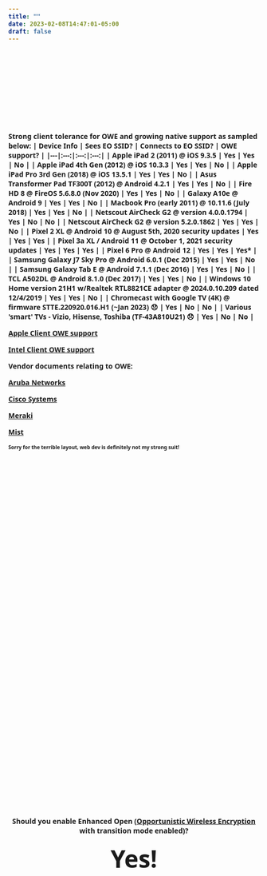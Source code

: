 ```yaml
---
title: ""
date: 2023-02-08T14:47:01-05:00
draft: false
---
```


<style type="text/css">
      body {
        <!-- font-size: 48px;
        font-family: sans;
        font-weight: bold; -->
      }
      #container {
        /* horizontal centering */
        margin-left: auto;
        margin-right: auto;
        text-align: center;
        /* vertical centering */
        position: relative;
        top: 40%;
        transform: translateY(-50%);
      }
</style>

<br>
<div id='container'>
<p><strong>Should you enable Enhanced Open (<a href="https://en.wikipedia.org/wiki/Opportunistic_Wireless_Encryption#:~:text=Opportunistic%20Wireless%20Encryption%20(OWE)%20is,access%20point%20is%20%22individualized%22.">Opportunistic Wireless Encryption</a> with transition mode enabled)?</strong></p>
<p><strong><font size=48px>Yes!</font></strong></p>
</div>

Strong client tolerance for OWE and growing native support as sampled below:
| Device Info | Sees EO SSID? | Connects to EO SSID? | OWE support? |
|---|:---:|:---:|:---:|
| Apple iPad 2 (2011) @ iOS 9.3.5 | Yes | Yes | No |
| Apple iPad 4th Gen (2012) @ iOS 10.3.3 | Yes | Yes | No |
| Apple iPad Pro 3rd Gen (2018) @ iOS 13.5.1 | Yes | Yes | No |
| Asus Transformer Pad TF300T (2012) @ Android 4.2.1 | Yes | Yes | No |
| Fire HD 8 @ FireOS 5.6.8.0 (Nov 2020) | Yes | Yes | No |
| Galaxy A10e @ Android 9 | Yes | Yes | No |
| Macbook Pro (early 2011) @ 10.11.6 (July 2018) | Yes | Yes | No |
| Netscout AirCheck G2 @ version 4.0.0.1794 | Yes | No | No |
| Netscout AirCheck G2 @ version 5.2.0.1862 | Yes | Yes | No |
| Pixel 2 XL @ Android 10 @ August 5th, 2020 security updates | Yes | Yes | Yes |
| Pixel 3a XL / Android 11 @ October 1, 2021 security updates | Yes | Yes | Yes |
| Pixel 6 Pro @ Android 12  | Yes | Yes | Yes* |
| Samsung Galaxy J7 Sky Pro @ Android 6.0.1 (Dec 2015) | Yes | Yes | No |
| Samsung Galaxy Tab E @ Android 7.1.1 (Dec 2016) | Yes | Yes | No |
| TCL A502DL @ Android 8.1.0 (Dec 2017) | Yes | Yes | No |
| Windows 10 Home version 21H1 w/Realtek RTL8821CE adapter @ 2024.0.10.209 dated 12/4/2019 | Yes | Yes | No |
| Chromecast with Google TV (4K) @ firmware STTE.220920.016.H1 (~Jan 2023) 😞 | Yes | No | No |
| Various 'smart' TVs - Vizio, Hisense, Toshiba (TF-43A810U21) 😞  | Yes | No | No |



[Apple Client OWE support](https://support.apple.com/guide/deployment/how-apple-devices-join-wi-fi-networks-dep3b0448c58/web#:~:text=iOS%2016%2C%20iPadOS%2016.1%2C%20and%20macOS%2013%20add%20support%20for%20Opportunistic%20Wireless%20Encryption%20(OWE)%20for%20all%20iPhone%2011%20models%20or%20later%20and%20all%20Mac%20computers%20with%20Apple%20silicon)

[Intel Client OWE support](https://www.intel.com/content/www/us/en/support/articles/000057519/wireless.html)

<p>Vendor documents relating to OWE:</p>

[Aruba Networks](https://www.arubanetworks.com/techdocs/ArubaOS_87_Web_Help/Content/arubaos-solutions/802-1x/enha-open-secu.htm)

[Cisco Systems](https://www.cisco.com/c/en/us/support/docs/wireless/catalyst-9800-series-wireless-controllers/217737-configure-enhanced-open-ssid-with-transi.html)

[Meraki](https://documentation.meraki.com/MR/Access_Control)

[Mist](https://www.mist.com/documentation/june-3rd-2021-updates/)



<font size=1px>Sorry for the terrible layout, web dev is definitely not my strong suit!<br>
</font>

<!-- WLPC2023 envy... still! -->

<!-- But but my super important device doesn't support it!  I doubt you want to use an unauthenticated network anyway.... right?! -->
<!-- Standard wifi answer of It Depends! is still valid, but if your device can't do something an iPad from 2011 can do or Android 4.2.1, I'm not sure what to tell you.  -->
